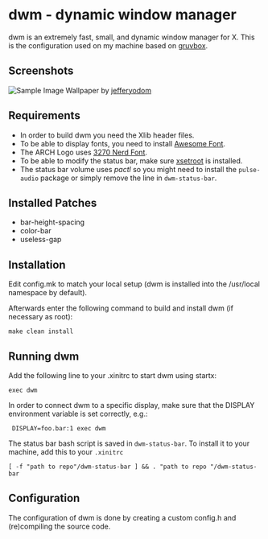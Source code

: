# dwm - dynamic window manager
dwm is an extremely fast, small, and dynamic window manager for X. This is the configuration used on my machine
based on [gruvbox](https://github.com/morhetz/gruvbox/).

## Screenshots
![Sample Image](https://i.imgur.com/DL3A7Zj.png)
Wallpaper by [jefferyodom](https://wallpapersafari.com/w/ESgNJ5)

## Requirements
 - In order to build dwm you need the Xlib header files. 
 - To be able to display fonts, you need to install [Awesome Font](https://archlinux.org/packages/extra/any/ttf-font-awesome/).
 - The ARCH Logo uses [3270 Nerd Font](https://github.com/ryanoasis/nerd-fonts/tree/master/patched-fonts/3270).
 - To be able to modify the status bar, make sure [xsetroot](https://www.x.org/archive/X11R7.5/doc/man/man1/xsetroot.1.html) is installed.
 - The status bar volume uses *pactl* so you might need to install the `pulse-audio` package or simply remove the line in `dwm-status-bar`.

## Installed Patches
 - bar-height-spacing
 - color-bar
 - useless-gap


## Installation
Edit config.mk to match your local setup (dwm is installed into
the /usr/local namespace by default).

Afterwards enter the following command to build and install dwm (if
necessary as root):

```
make clean install
```

## Running dwm
Add the following line to your .xinitrc to start dwm using startx:

```
exec dwm
```

In order to connect dwm to a specific display, make sure that
the DISPLAY environment variable is set correctly, e.g.:

```
 DISPLAY=foo.bar:1 exec dwm
```

The status bar bash script is saved in `dwm-status-bar`. To install it to your machine, add this to your `.xinitrc` 
```
[ -f "path to repo"/dwm-status-bar ] && . "path to repo "/dwm-status-bar
```

## Configuration
The configuration of dwm is done by creating a custom config.h and (re)compiling the source code.
